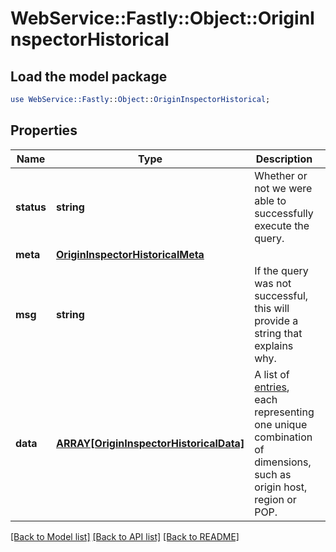 # WebService::Fastly::Object::OriginInspectorHistorical

## Load the model package
```perl
use WebService::Fastly::Object::OriginInspectorHistorical;
```

## Properties
Name | Type | Description | Notes
------------ | ------------- | ------------- | -------------
**status** | **string** | Whether or not we were able to successfully execute the query. | [optional] 
**meta** | [**OriginInspectorHistoricalMeta**](OriginInspectorHistoricalMeta.md) |  | [optional] 
**msg** | **string** | If the query was not successful, this will provide a string that explains why. | [optional] 
**data** | [**ARRAY[OriginInspectorHistoricalData]**](OriginInspectorHistoricalData.md) | A list of [entries](#entry-data-model), each representing one unique combination of dimensions, such as origin host, region or POP. | [optional] 

[[Back to Model list]](../README.md#documentation-for-models) [[Back to API list]](../README.md#documentation-for-api-endpoints) [[Back to README]](../README.md)


